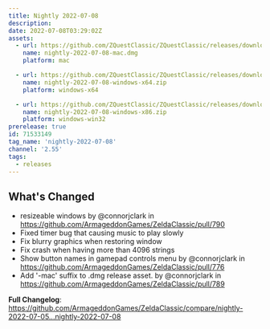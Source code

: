 ```yaml
---
title: Nightly 2022-07-08
description: 
date: 2022-07-08T03:29:02Z
assets: 
  - url: https://github.com/ZQuestClassic/ZQuestClassic/releases/download/nightly-2022-07-08/nightly-2022-07-08-mac.dmg
    name: nightly-2022-07-08-mac.dmg
    platform: mac

  - url: https://github.com/ZQuestClassic/ZQuestClassic/releases/download/nightly-2022-07-08/nightly-2022-07-08-windows-x64.zip
    name: nightly-2022-07-08-windows-x64.zip
    platform: windows-x64

  - url: https://github.com/ZQuestClassic/ZQuestClassic/releases/download/nightly-2022-07-08/nightly-2022-07-08-windows-x86.zip
    name: nightly-2022-07-08-windows-x86.zip
    platform: windows-win32
prerelease: true
id: 71533149
tag_name: 'nightly-2022-07-08'
channel: '2.55'
tags:
  - releases
---
```


## What's Changed
* resizeable windows by @connorjclark in https://github.com/ArmageddonGames/ZeldaClassic/pull/790
* Fixed timer bug that causing music to play slowly
* Fix blurry graphics when restoring window
* Fix crash when having more than 4096 strings
* Show button names in gamepad controls menu by @connorjclark in https://github.com/ArmageddonGames/ZeldaClassic/pull/776
* Add '-mac' suffix to .dmg release asset. by @connorjclark in https://github.com/ArmageddonGames/ZeldaClassic/pull/789


**Full Changelog**: https://github.com/ArmageddonGames/ZeldaClassic/compare/nightly-2022-07-05...nightly-2022-07-08
